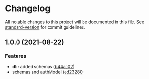 # Changelog

All notable changes to this project will be documented in this file. See [standard-version](https://github.com/conventional-changelog/standard-version) for commit guidelines.

## 1.0.0 (2021-08-22)


### Features

* **db:** added schemas ([b44ac02](https://github.com/mokkapps/changelog-generator-demo/commits/b44ac02d9a6c75b1bfc1c68d4f2181903f5fded2))
* schemas and authModel ([ed23280](https://github.com/mokkapps/changelog-generator-demo/commits/ed23280322bc0c1d7deaa7446b62831dceb8288d))
